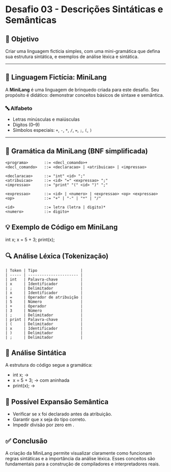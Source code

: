 # Desafio 03 - Descrições Sintáticas e Semânticas

## 🎯 Objetivo

Criar uma linguagem fictícia simples, com uma mini-gramática que defina sua estrutura sintática, e exemplos de análise léxica e sintática.

---

## 🧪 Linguagem Fictícia: MiniLang

A **MiniLang** é uma linguagem de brinquedo criada para este desafio. Seu propósito é didático: demonstrar conceitos básicos de sintaxe e semântica.

### 🔤 Alfabeto

- Letras minúsculas e maiúsculas
- Dígitos (0–9)
- Símbolos especiais: `+`, `-`, `*`, `/`, `=`, `;`, `(`, `)`

---

## 📘 Gramática da MiniLang (BNF simplificada)

```bnf
<programa>       ::= <decl_comando>+
<decl_comando>   ::= <declaracao> | <atribuicao> | <impressao>

<declaracao>     ::= "int" <id> ";"
<atribuicao>     ::= <id> "=" <expressao> ";"
<impressao>      ::= "print" "(" <id> ")" ";"

<expressao>      ::= <id> | <numero> | <expressao> <op> <expressao>
<op>             ::= "+" | "-" | "*" | "/"

<id>             ::= letra (letra | digito)*
<numero>         ::= digito+
```
## 💡 Exemplo de Código em MiniLang
int x;
x = 5 + 3;
print(x);

## 🔍 Análise Léxica (Tokenização)
```
| Token | Tipo                   |
| ----- | ---------------------- |
| int   | Palavra-chave          |
| x     | Identificador          |
| ;     | Delimitador            |
| x     | Identificador          |
| =     | Operador de atribuição |
| 5     | Número                 |
| +     | Operador               |
| 3     | Número                 |
| ;     | Delimitador            |
| print | Palavra-chave          |
| (     | Delimitador            |
| x     | Identificador          |
| )     | Delimitador            |
| ;     | Delimitador            |
```
## 🧠 Análise Sintática
A estrutura do código segue a gramática:

- int x; → <declaracao>
- x = 5 + 3; → <atribuicao> com <expressao> aninhada
- print(x); → <impressao>

## 🔧 Possível Expansão Semântica
- Verificar se x foi declarado antes da atribuição.
- Garantir que x seja do tipo correto.
- Impedir divisão por zero em <expressao>.

## ✅ Conclusão
A criação da MiniLang permite visualizar claramente como funcionam regras sintáticas e a importância da análise léxica. Esses conceitos são fundamentais para a construção de compiladores e interpretadores reais.

